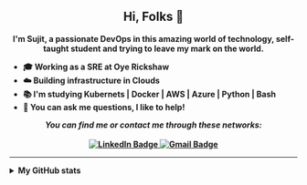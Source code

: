 
<h2 align="center">Hi, Folks 👋</h2>

<p align="center"> 
  <b>I'm Sujit, a passionate DevOps in this amazing world of technology, self-taught student and trying to leave my mark on the world. <b><br/>
    <ul>
        <li>🎓 Working as a SRE at Oye Rickshaw</li>
        <li>☁️ Building infrastructure in Clouds</li>
        <li>📚 I'm studying Kubernets | Docker | AWS | Azure | Python | Bash</li>
        <li>💬 You can ask me questions, I like to help!</li>
    </ul>
</p>
<p align="center">
    <i>You can find me or contact me through these networks:</i>
    <br/><br/>
    <a href="https://www.linkedin.com/in/sujit-patel-67467314b/" target="_blank">
        <img src="https://img.shields.io/badge/-LinkedIn-0A0A0B?logo=linkedin&style=for-the-badge&logoColor=white" alt="LinkedIn Badge" />
    </a>
    <a href="mailto:reachme@sujitpatel.in" target="_blank">
        <img src="https://img.shields.io/badge/EMail-0A0A0B?style=for-the-badge&logo=gmail&logoColor=white" alt="Gmail Badge" />
    </a>
</p>

---

<details>
    <summary>My GitHub stats</summary>
    <br />
    <p align="center">
        <img src="https://github-profile-trophy.vercel.app/?username=psujit775&theme=darkhub&margin-w=15" alt="Trophies GitHub" />
    </p>
    <p align="center">
        <img src="https://github-readme-stats.vercel.app/api?username=psujit775&theme=dark&show_icons=true&include_all_commits=true&locale=en" alt="General Statistics" />
    </p>
    <p align="center">
        <img src="https://github-readme-streak-stats.herokuapp.com/?user=psujit775&theme=dark" alt="Streak Stats" />
    </p>
    <p align="center">
        <img src="https://activity-graph.herokuapp.com/graph?username=psujit775&theme=xcode&bg_color=151515" alt="Activity Graph" />
    </p>
</details>
